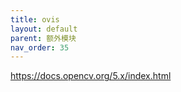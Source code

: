 ```yaml
---
title: ovis
layout: default
parent: 额外模块
nav_order: 35
---
```


https://docs.opencv.org/5.x/index.html